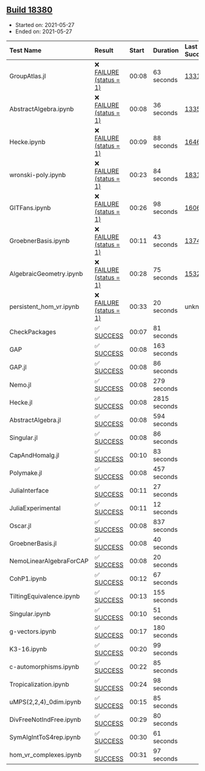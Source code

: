 ## [Build 18380](https://oscarci.mathematik.uni-kl.de/job/oscar/18380/)

* Started on: 2021-05-27
* Ended on: 2021-05-27

| Test Name    | Result | Start | Duration | Last Success | First Failure |
|:-------------|:-------|:------|:---------|:-------------|:--------------|
| GroupAtlas.jl | ❌ [FAILURE (status = 1)](https://oscarci.mathematik.uni-kl.de/job/oscar/18380/artifact/logs/build-18380/GroupAtlas.jl.log) | 00:08 | 63 seconds | [13311](https://oscarci.mathematik.uni-kl.de/job/oscar/13311/) | [13312](https://oscarci.mathematik.uni-kl.de/job/oscar/13312/) |
| AbstractAlgebra.ipynb | ❌ [FAILURE (status = 1)](https://oscarci.mathematik.uni-kl.de/job/oscar/18380/artifact/logs/build-18380/AbstractAlgebra.ipynb.log) | 00:08 | 36 seconds | [13355](https://oscarci.mathematik.uni-kl.de/job/oscar/13355/) | [13356](https://oscarci.mathematik.uni-kl.de/job/oscar/13356/) |
| Hecke.ipynb | ❌ [FAILURE (status = 1)](https://oscarci.mathematik.uni-kl.de/job/oscar/18380/artifact/logs/build-18380/Hecke.ipynb.log) | 00:09 | 88 seconds | [16463](https://oscarci.mathematik.uni-kl.de/job/oscar/16463/) | [16464](https://oscarci.mathematik.uni-kl.de/job/oscar/16464/) |
| wronski-poly.ipynb | ❌ [FAILURE (status = 1)](https://oscarci.mathematik.uni-kl.de/job/oscar/18380/artifact/logs/build-18380/wronski-poly.ipynb.log) | 00:23 | 84 seconds | [18314](https://oscarci.mathematik.uni-kl.de/job/oscar/18314/) | [18315](https://oscarci.mathematik.uni-kl.de/job/oscar/18315/) |
| GITFans.ipynb | ❌ [FAILURE (status = 1)](https://oscarci.mathematik.uni-kl.de/job/oscar/18380/artifact/logs/build-18380/GITFans.ipynb.log) | 00:26 | 98 seconds | [16068](https://oscarci.mathematik.uni-kl.de/job/oscar/16068/) | [16069](https://oscarci.mathematik.uni-kl.de/job/oscar/16069/) |
| GroebnerBasis.ipynb | ❌ [FAILURE (status = 1)](https://oscarci.mathematik.uni-kl.de/job/oscar/18380/artifact/logs/build-18380/GroebnerBasis.ipynb.log) | 00:11 | 43 seconds | [13748](https://oscarci.mathematik.uni-kl.de/job/oscar/13748/) | [13749](https://oscarci.mathematik.uni-kl.de/job/oscar/13749/) |
| AlgebraicGeometry.ipynb | ❌ [FAILURE (status = 1)](https://oscarci.mathematik.uni-kl.de/job/oscar/18380/artifact/logs/build-18380/AlgebraicGeometry.ipynb.log) | 00:28 | 75 seconds | [15322](https://oscarci.mathematik.uni-kl.de/job/oscar/15322/) | [15323](https://oscarci.mathematik.uni-kl.de/job/oscar/15323/) |
| persistent_hom_vr.ipynb | ❌ [FAILURE (status = 1)](https://oscarci.mathematik.uni-kl.de/job/oscar/18380/artifact/logs/build-18380/persistent_hom_vr.ipynb.log) | 00:33 | 20 seconds | unknown | unknown |
| CheckPackages | ✅ [SUCCESS](https://oscarci.mathematik.uni-kl.de/job/oscar/18380/artifact/logs/build-18380/CheckPackages.log) | 00:07 | 81 seconds |  |  |
| GAP | ✅ [SUCCESS](https://oscarci.mathematik.uni-kl.de/job/oscar/18380/artifact/logs/build-18380/GAP.log) | 00:08 | 163 seconds |  |  |
| GAP.jl | ✅ [SUCCESS](https://oscarci.mathematik.uni-kl.de/job/oscar/18380/artifact/logs/build-18380/GAP.jl.log) | 00:08 | 86 seconds |  |  |
| Nemo.jl | ✅ [SUCCESS](https://oscarci.mathematik.uni-kl.de/job/oscar/18380/artifact/logs/build-18380/Nemo.jl.log) | 00:08 | 279 seconds |  |  |
| Hecke.jl | ✅ [SUCCESS](https://oscarci.mathematik.uni-kl.de/job/oscar/18380/artifact/logs/build-18380/Hecke.jl.log) | 00:08 | 2815 seconds |  |  |
| AbstractAlgebra.jl | ✅ [SUCCESS](https://oscarci.mathematik.uni-kl.de/job/oscar/18380/artifact/logs/build-18380/AbstractAlgebra.jl.log) | 00:08 | 594 seconds |  |  |
| Singular.jl | ✅ [SUCCESS](https://oscarci.mathematik.uni-kl.de/job/oscar/18380/artifact/logs/build-18380/Singular.jl.log) | 00:08 | 86 seconds |  |  |
| CapAndHomalg.jl | ✅ [SUCCESS](https://oscarci.mathematik.uni-kl.de/job/oscar/18380/artifact/logs/build-18380/CapAndHomalg.jl.log) | 00:10 | 83 seconds |  |  |
| Polymake.jl | ✅ [SUCCESS](https://oscarci.mathematik.uni-kl.de/job/oscar/18380/artifact/logs/build-18380/Polymake.jl.log) | 00:08 | 457 seconds |  |  |
| JuliaInterface | ✅ [SUCCESS](https://oscarci.mathematik.uni-kl.de/job/oscar/18380/artifact/logs/build-18380/JuliaInterface.log) | 00:11 | 27 seconds |  |  |
| JuliaExperimental | ✅ [SUCCESS](https://oscarci.mathematik.uni-kl.de/job/oscar/18380/artifact/logs/build-18380/JuliaExperimental.log) | 00:11 | 12 seconds |  |  |
| Oscar.jl | ✅ [SUCCESS](https://oscarci.mathematik.uni-kl.de/job/oscar/18380/artifact/logs/build-18380/Oscar.jl.log) | 00:08 | 837 seconds |  |  |
| GroebnerBasis.jl | ✅ [SUCCESS](https://oscarci.mathematik.uni-kl.de/job/oscar/18380/artifact/logs/build-18380/GroebnerBasis.jl.log) | 00:08 | 40 seconds |  |  |
| NemoLinearAlgebraForCAP | ✅ [SUCCESS](https://oscarci.mathematik.uni-kl.de/job/oscar/18380/artifact/logs/build-18380/NemoLinearAlgebraForCAP.log) | 00:08 | 20 seconds |  |  |
| CohP1.ipynb | ✅ [SUCCESS](https://oscarci.mathematik.uni-kl.de/job/oscar/18380/artifact/logs/build-18380/CohP1.ipynb.log) | 00:12 | 67 seconds |  |  |
| TiltingEquivalence.ipynb | ✅ [SUCCESS](https://oscarci.mathematik.uni-kl.de/job/oscar/18380/artifact/logs/build-18380/TiltingEquivalence.ipynb.log) | 00:13 | 155 seconds |  |  |
| Singular.ipynb | ✅ [SUCCESS](https://oscarci.mathematik.uni-kl.de/job/oscar/18380/artifact/logs/build-18380/Singular.ipynb.log) | 00:10 | 51 seconds |  |  |
| g-vectors.ipynb | ✅ [SUCCESS](https://oscarci.mathematik.uni-kl.de/job/oscar/18380/artifact/logs/build-18380/g-vectors.ipynb.log) | 00:17 | 180 seconds |  |  |
| K3-16.ipynb | ✅ [SUCCESS](https://oscarci.mathematik.uni-kl.de/job/oscar/18380/artifact/logs/build-18380/K3-16.ipynb.log) | 00:20 | 99 seconds |  |  |
| c-automorphisms.ipynb | ✅ [SUCCESS](https://oscarci.mathematik.uni-kl.de/job/oscar/18380/artifact/logs/build-18380/c-automorphisms.ipynb.log) | 00:22 | 85 seconds |  |  |
| Tropicalization.ipynb | ✅ [SUCCESS](https://oscarci.mathematik.uni-kl.de/job/oscar/18380/artifact/logs/build-18380/Tropicalization.ipynb.log) | 00:24 | 98 seconds |  |  |
| uMPS(2,2,4)_0dim.ipynb | ✅ [SUCCESS](https://oscarci.mathematik.uni-kl.de/job/oscar/18380/artifact/logs/build-18380/uMPS-2-2-4-_0dim.ipynb.log) | 00:15 | 85 seconds |  |  |
| DivFreeNotIndFree.ipynb | ✅ [SUCCESS](https://oscarci.mathematik.uni-kl.de/job/oscar/18380/artifact/logs/build-18380/DivFreeNotIndFree.ipynb.log) | 00:29 | 80 seconds |  |  |
| SymAlgIntToS4rep.ipynb | ✅ [SUCCESS](https://oscarci.mathematik.uni-kl.de/job/oscar/18380/artifact/logs/build-18380/SymAlgIntToS4rep.ipynb.log) | 00:30 | 61 seconds |  |  |
| hom_vr_complexes.ipynb | ✅ [SUCCESS](https://oscarci.mathematik.uni-kl.de/job/oscar/18380/artifact/logs/build-18380/hom_vr_complexes.ipynb.log) | 00:31 | 97 seconds |  |  |
